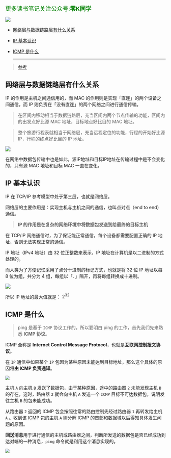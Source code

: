 <font color="green" size=4>更多读书笔记关注公众号:**零K同学**</font>

![](https://cdn.jsdelivr.net/gh/kendall-cpp/blogPic@main/blog-img-02/公众号二维码.75dvf969t4w0.png)

- [网络层与数据链路层有什么关系](#网络层与数据链路层有什么关系)
- [IP 基本认识](#ip-基本认识)
- [ICMP 是什么](#icmp-是什么)

  ------------

> [参考](https://blog.csdn.net/qq_34827674/article/details/105930929)

## 网络层与数据链路层有什么关系

 IP 的作用是主机之间通信用的，而 MAC 的作用则是实现「直连」的两个设备之间通信，而 IP 则负责在「没有直连」的两个网络之间进行通信传输。

 > 在区间内移动相当于数据链路层，充当区间内两个节点传输的功能，区间内的出发点好比源 MAC 地址，目标地点好比目的 MAC 地址。

 > 整个旅游行程表就相当于网络层，充当远程定位的功能，行程的开始好比源 IP，行程的终点好比目的 IP 地址。

![](https://imgconvert.csdnimg.cn/aHR0cHM6Ly9jZG4uanNkZWxpdnIubmV0L2doL3hpYW9saW5jb2Rlci9JbWFnZUhvc3QvJUU4JUFFJUExJUU3JUFFJTk3JUU2JTlDJUJBJUU3JUJEJTkxJUU3JUJCJTlDL0lQLzMuanBn?x-oss-process=image/format,png)

在网络中数据包传输中也是如此，源IP地址和目标IP地址在传输过程中是不会变化的，只有源 MAC 地址和目标 MAC 一直在变化。


## IP 基本认识

IP 在 TCP/IP 参考模型中处于第三层，也就是网络层。

网络层的主要作用是：实现主机与主机之间的通信，也叫点对点（end to end）通信。

> **IP 的作用是在复杂的网络环境中将数据包发送到给最终的目标主机**

在 TCP/IP 网络通信时，为了保证能正常通信，每个设备都需要配置正确的 IP 地址，否则无法实现正常的通信。

IP 地址（IPv4 地址）由 32 位正整数来表示，IP 地址在计算机是以二进制的方式处理的。

而人类为了方便记忆采用了点分十进制的标记方式，也就是将 32 位 IP 地址以每 8 位为组，共分为 4 组，每组以「`.`」隔开，再将每组转换成十进制。

![](https://imgconvert.csdnimg.cn/aHR0cHM6Ly9jZG4uanNkZWxpdnIubmV0L2doL3hpYW9saW5jb2Rlci9JbWFnZUhvc3QvJUU4JUFFJUExJUU3JUFFJTk3JUU2JTlDJUJBJUU3JUJEJTkxJUU3JUJCJTlDL0lQLzQuanBn?x-oss-process=image/format,png)

所以 IP 地址的最大值就是： $2^{32}$

## ICMP 是什么

> ping 是基于 `ICMP` 协议工作的，所以要明白 ping 的工作，首先我们先来熟悉 **ICMP 协议**。

ICMP 全称是 **Internet Control Message Protocol**，也就是**互联网控制报文协议**。

在 `IP` 通信中如果某个 `IP` 包因为某种原因未能达到目标地址，那么这个具体的原因将**由 ICMP 负责通知**。

<img src="https://imgconvert.csdnimg.cn/aHR0cHM6Ly9jZG4uanNkZWxpdnIubmV0L2doL3hpYW9saW5jb2Rlci9JbWFnZUhvc3QvJUU4JUFFJUExJUU3JUFFJTk3JUU2JTlDJUJBJUU3JUJEJTkxJUU3JUJCJTlDL3BpbmcvNC5qcGc?x-oss-process=image/format,png" style="zoom:80%;" />

主机 `A` 向主机 `B` 发送了数据包，由于某种原因，途中的路由器 `2` 未能发现主机 `B` 的存在，这时，路由器 `2` 就会向主机 `A` 发送一个 `ICMP` 目标不可达数据包，说明发往主机 `B` 的包未能成功。

从路由器 `2` 返回的 ICMP 包会按照往常的路由控制先经过路由器 `1` 再转发给主机 `A` 。收到该 ICMP 包的主机 `A` 则分解 ICMP 的首部和数据域以后得知具体发生问题的原因。

**回送消息**用于进行通信的主机或路由器之间，判断所发送的数据包是否已经成功到达对端的一种消息，`ping` 命令就是利用这个消息实现的。

<img src="https://imgconvert.csdnimg.cn/aHR0cHM6Ly9jZG4uanNkZWxpdnIubmV0L2doL3hpYW9saW5jb2Rlci9JbWFnZUhvc3QvJUU4JUFFJUExJUU3JUFFJTk3JUU2JTlDJUJBJUU3JUJEJTkxJUU3JUJCJTlDL3BpbmcvNy5qcGc?x-oss-process=image/format,png" style="zoom:80%;" />

